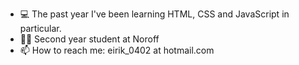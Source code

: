 - :computer: The past year I've been learning HTML, CSS and JavaScript in particular.
- :student:	Second year student at Noroff
- 📫 How to reach me: eirik_0402 at hotmail.com

